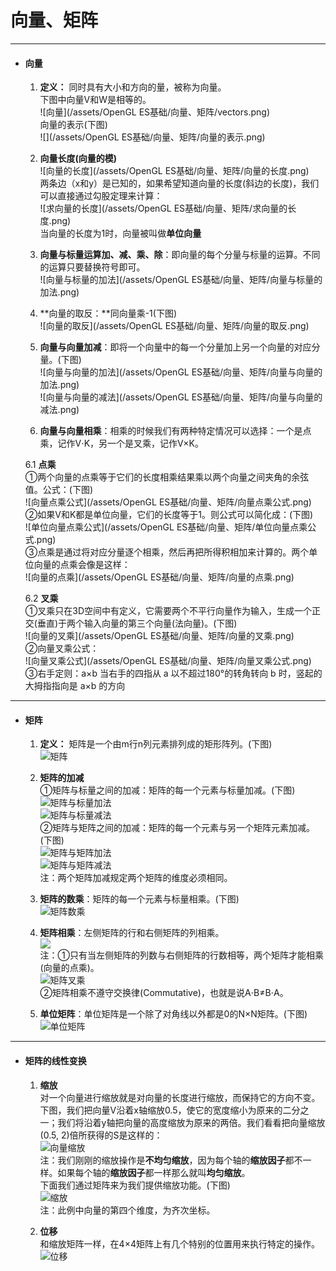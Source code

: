 # 向量、矩阵
---
* #### 向量

   1. **定义：** 同时具有大小和方向的量，被称为向量。  
   下图中向量V和W是相等的。  
   ![向量](/assets/OpenGL ES基础/向量、矩阵/vectors.png)  
   向量的表示\(下图\)  
   ![](/assets/OpenGL ES基础/向量、矩阵/向量的表示.png)

   2. **向量长度\(向量的模\)**  
   ![向量的长度](/assets/OpenGL ES基础/向量、矩阵/向量的长度.png)  
   两条边（x和y）是已知的，如果希望知道向量的长度\(斜边的长度\)，我们可以直接通过勾股定理来计算：  
   ![求向量的长度](/assets/OpenGL ES基础/向量、矩阵/求向量的长度.png)  
   当向量的长度为1时，向量被叫做**单位向量**

   3. **向量与标量运算加、减、乘、除**：即向量的每个分量与标量的运算。不同的运算只要替换符号即可。  
   ![向量与标量的加法](/assets/OpenGL ES基础/向量、矩阵/向量与标量的加法.png)

   4. **向量的取反：**同向量乘-1\(下图\)  
   ![向量的取反](/assets/OpenGL ES基础/向量、矩阵/向量的取反.png)

   5. **向量与向量加减**：即将一个向量中的每一个分量加上另一个向量的对应分量。\(下图\)  
   ![向量与向量的加法](/assets/OpenGL ES基础/向量、矩阵/向量与向量的加法.png)  
   ![向量与向量的减法](/assets/OpenGL ES基础/向量、矩阵/向量与向量的减法.png)
   
   6. **向量与向量相乘**：相乘的时候我们有两种特定情况可以选择：一个是点乘，记作V⋅K，另一个是叉乘，记作V×K。
   
   6.1 **点乘**  
   ①两个向量的点乘等于它们的长度相乘结果乘以两个向量之间夹角的余弦值。公式：\(下图\)  
   ![向量点乘公式](/assets/OpenGL ES基础/向量、矩阵/向量点乘公式.png)  
   ②如果V和K都是单位向量，它们的长度等于1。则公式可以简化成：\(下图\)  
   ![单位向量点乘公式](/assets/OpenGL ES基础/向量、矩阵/单位向量点乘公式.png)  
   ③点乘是通过将对应分量逐个相乘，然后再把所得积相加来计算的。两个单位向量的点乘会像是这样：  
   ![向量的点乘](/assets/OpenGL ES基础/向量、矩阵/向量的点乘.png)

   6.2 **叉乘**  
   ①叉乘只在3D空间中有定义，它需要两个不平行向量作为输入，生成一个正交\(垂直\)于两个输入向量的第三个向量\(法向量\)。\(下图\)  
   ![向量的叉乘](/assets/OpenGL ES基础/向量、矩阵/向量的叉乘.png)  
   ②向量叉乘公式：  
   ![向量叉乘公式](/assets/OpenGL ES基础/向量、矩阵/向量叉乘公式.png)  
   ③右手定则：a×b 当右手的四指从 a 以不超过180°的转角转向 b 时，竖起的大拇指指向是 a×b 的方向

   
***
* #### 矩阵

   1. **定义：** 矩阵是一个由m行n列元素排列成的矩形阵列。\(下图\)  
   ![矩阵](/assets/矩阵.png)

   2. **矩阵的加减**  
   ①矩阵与标量之间的加减：矩阵的每一个元素与标量加减。\(下图\)  
   ![矩阵与标量加法](/assets/矩阵与标量加法.png)  
   ![矩阵与标量减法](/assets/矩阵与标量减法.png)  
   ②矩阵与矩阵之间的加减：矩阵的每一个元素与另一个矩阵元素加减。\(下图\)  
   ![矩阵与矩阵加法](/assets/矩阵与矩阵加法.png)  
   ![矩阵与矩阵减法](/assets/矩阵与矩阵减法.png)  
   注：两个矩阵加减规定两个矩阵的维度必须相同。

   3. **矩阵的数乘**：矩阵的每一个元素与标量相乘。\(下图\)  
   ![矩阵数乘](/assets/矩阵数乘.png)

   4. **矩阵相乘**：左侧矩阵的行和右侧矩阵的列相乘。  
   ![](/assets/矩阵相乘.png)  
   注：①只有当左侧矩阵的列数与右侧矩阵的行数相等，两个矩阵才能相乘\(向量的点乘\)。  
   ![矩阵叉乘](/assets/矩阵叉乘.png)  
   ②矩阵相乘不遵守交换律\(Commutative\)，也就是说A⋅B≠B⋅A。

   5. **单位矩阵**：单位矩阵是一个除了对角线以外都是0的N×N矩阵。\(下图\)  
   ![单位矩阵](/assets/单位矩阵.png)
***
* #### 矩阵的线性变换

   1. **缩放**  
   对一个向量进行缩放就是对向量的长度进行缩放，而保持它的方向不变。  
   下图，我们把向量V沿着x轴缩放0.5，使它的宽度缩小为原来的二分之一；我们将沿着y轴把向量的高度缩放为原来的两倍。我们看看把向量缩放\(0.5, 2\)倍所获得的S是这样的：  
   ![向量缩放](/assets/向量缩放.png)  
   注：我们刚刚的缩放操作是**不均匀缩放**，因为每个轴的**缩放因子**都不一样。如果每个轴的**缩放因子**都一样那么就叫**均匀缩放**。  
   下面我们通过矩阵来为我们提供缩放功能。\(下图\)  
   ![缩放](/assets/缩放-矩阵.png)  
   注：此例中向量的第四个维度，为齐次坐标。

   2. **位移**  
   和缩放矩阵一样，在4×4矩阵上有几个特别的位置用来执行特定的操作。  
   ![位移](/assets/位移-矩阵.png)



